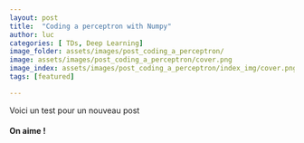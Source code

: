 ```yaml
---
layout: post
title:  "Coding a perceptron with Numpy"
author: luc
categories: [ TDs, Deep Learning]
image_folder: assets/images/post_coding_a_perceptron/
image: assets/images/post_coding_a_perceptron/cover.png
image_index: assets/images/post_coding_a_perceptron/index_img/cover.png
tags: [featured]

---
```


Voici un test pour un nouveau post

#### On aime !